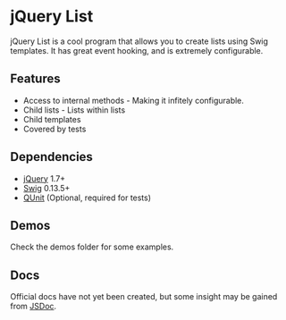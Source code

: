 # jQuery List

jQuery List is a cool program that allows you to create lists using Swig templates. It has great event hooking, and is extremely configurable.

## Features

 - Access to internal methods - Making it infitely configurable.
 - Child lists - Lists within lists
 - Child templates
 - Covered by tests

## Dependencies

 - [jQuery](http://jquery.com) 1.7+
 - [Swig](https://github.com/paularmstrong/swig) 0.13.5+
 - [QUnit](http://qunitjs.com/) (Optional, required for tests)

## Demos

Check the demos folder for some examples.

## Docs

Official docs have not yet been created, but some insight may be gained from [JSDoc](http://usejsdoc.org/).
